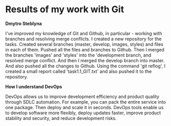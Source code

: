 # Results of my work with Git

**Dmytro Steblyna**

I've improved my knowledge of Git and Github, in particular - working with branches and resolving merge conflicts.
I created a new repository for the tasks. Created several branches (master, develop, images, styles) and files in each of them. 
Pushed all the files and branches to Github. Then I merged the branches 'images' and 'styles' into the 'development branch, and resolved merge conflict.
And then I merged the develop branch into master. And also pushed all the changes to Github. 
Using the command 'git reflog', I created a small report called 'task1.1_GIT.txt' and also pushed it to the repository.


**How I understand DevOps**

DevOps allows us to improve development efficiency and product quality through SDLC automation. 
For example, you can pack the entire service into one package. Then deploy and scale it in seconds. 
DevOps tools enable us to develop software more flexibly, deploy updates faster, improve product stability and security, and reduce development risks.

